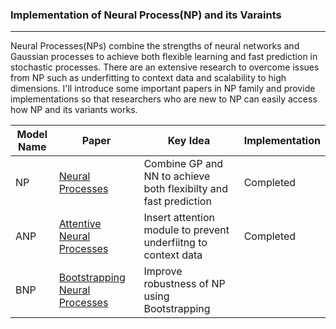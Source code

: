### Implementation of Neural Process(NP) and its Varaints
---

Neural Processes(NPs) combine the strengths of neural networks and Gaussian processes to achieve both flexible learning and fast prediction in stochastic processes. There are an extensive research to overcome issues from NP such as underfitting to context data and scalability to high dimensions. I'll introduce some important papers in NP family and provide implementations so that researchers who are new to NP can easily access how NP and its variants works.

|Model Name|Paper|Key Idea|Implementation|
|---|---|---|---|
|NP|[Neural Processes](https://arxiv.org/abs/1807.01622)|Combine GP and NN to achieve both flexibilty and fast prediction|Completed|
|ANP|[Attentive Neural Processes](https://arxiv.org/abs/1901.05761)|Insert attention module to prevent underfiitng to context data|Completed|
|BNP|[Bootstrapping Neural Processes](https://proceedings.neurips.cc/paper/2020/hash/492114f6915a69aa3dd005aa4233ef51-Abstract.html)|Improve robustness of NP using Bootstrapping||
